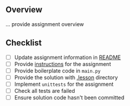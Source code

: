 ## Overview

... provide assignment overview

## Checklist

- [ ] Update assignment information in [README](../README.md)
- [ ] Provide [instructions](../.lesson/instructions.md) for the assignment
- [ ] Provide boilerplate code in `main.py`
- [ ] Provide the solution with [.lesson](../.lesson) directory
- [ ] Implement `unittests` for the assignment
- [ ] Check all tests are failed
- [ ] Ensure solution code hasn't been committed
